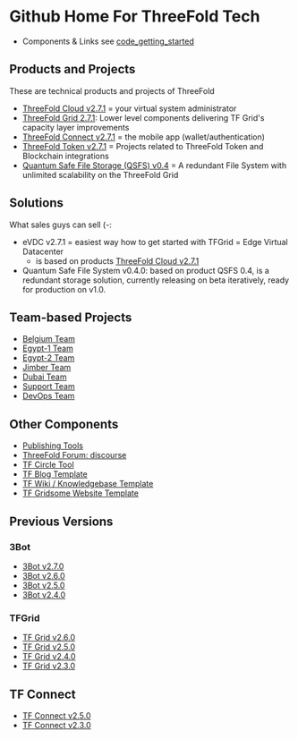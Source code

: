 # Github Home For ThreeFold Tech

- Components & Links see [code_getting_started](code_getting_started.md)

## Products and Projects

These are technical products and projects of ThreeFold

- [ThreeFold Cloud v2.7.1](products/3bot2.7.1.md) = your virtual system administrator
- [ThreeFold Grid 2.7.1](products/tfgrid2.7.1.md): Lower level components delivering TF Grid's capacity layer improvements
- [ThreeFold Connect v2.7.1](products/threefoldconnect2.7.1.md) = the mobile app (wallet/authentication)
- [ThreeFold Token v2.7.1](products/tft2.7.1.md) = Projects related to ThreeFold Token and Blockchain integrations
- [Quantum Safe File Storage (QSFS) v0.4](products/qsfs0.4.md) = A redundant File System with unlimited scalability on the ThreeFold Grid

## Solutions

What sales guys can sell (-:

- eVDC v2.7.1 = easiest way how to get started with TFGrid = Edge Virtual Datacenter
    - is based on products [ThreeFold Cloud v2.7.1](products/tfcloud_2_7_1.md)
- Quantum Safe File System v0.4.0: based on product QSFS 0.4, is a redundant storage solution, currently releasing on beta iteratively, ready for production on v1.0.

## Team-based Projects

- [Belgium Team](https://github.com/orgs/threefoldtech/projects/61)
- [Egypt-1 Team](https://github.com/orgs/threefoldtech/projects/127)
- [Egypt-2 Team](https://github.com/orgs/threefoldtech/projects/128)
- [Jimber Team](https://github.com/orgs/threefoldtech/projects/60)
- [Dubai Team](https://github.com/orgs/threefoldtech/projects/130)
- [Support Team](https://circles.threefold.me/project/sabrinasadik-tf-support/kanban)
- [DevOps Team](https://github.com/orgs/threefoldtech/projects/66)

## Other Components
  
- [Publishing Tools](https://github.com/threebotserver/publishingtools)
- [ThreeFold Forum: discourse](https://github.com/threefoldtech/threefold-forums)
- [TF Circle Tool](https://github.com/threefoldtech/circles_reporting_tool)
- [TF Blog Template](https://github.com/threefoldfoundation/blog_example)
- [TF Wiki / Knowledgebase Template](https://github.com/threefoldfoundation/wiki_example)
- [TF Gridsome Website Template](https://github.com/threefoldfoundation/www_examplesite)

## Previous Versions

### 3Bot
- [3Bot v2.7.0](products/3bot2.7.md) 
- [3Bot v2.6.0](products/3bot2.6.md) 
- [3Bot v2.5.0](products/3bot2.5.md)
- [3Bot v2.4.0](products/3bot2.4.md)

### TFGrid
- [TF Grid v2.6.0](products/tfgrid2.6.md) 
- [TF Grid v2.5.0](products/tfgrid2.5.md) 
- [TF Grid v2.4.0](products/tfgrid2.4.md)
- [TF Grid v2.3.0](products/tfgrid2.3.md)


## TF Connect
- [TF Connect v2.5.0](products/threefoldconnect2.5.md) 
- [TF Connect v2.3.0](products/threefoldconnect2.3.md) 

